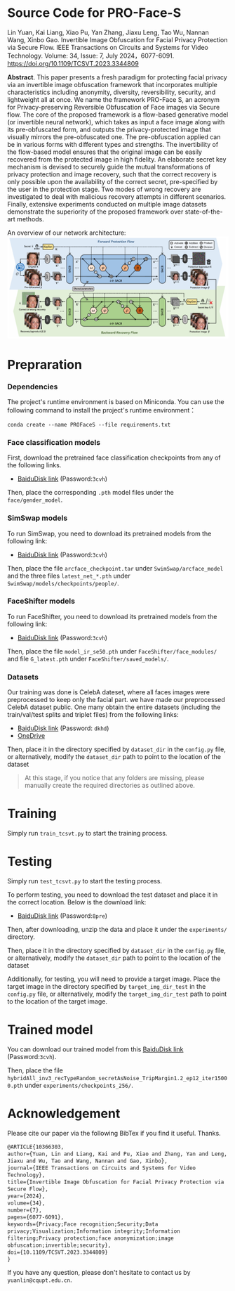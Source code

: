 # Source Code for PRO-Face-S

Lin Yuan, Kai Liang, Xiao Pu, Yan Zhang, Jiaxu Leng, Tao Wu, Nannan Wang, Xinbo Gao. Invertible Image Obfuscation for Facial Privacy Protection via Secure Flow. IEEE Transactions on Circuits and Systems for Video Technology. Volume: 34, Issue: 7, July 2024，6077-6091. https://doi.org/10.1109/TCSVT.2023.3344809

**Abstract**. This paper presents a fresh paradigm for protecting facial privacy via an invertible image obfuscation framework that incorporates multiple characteristics including anonymity, diversity, reversibility, security, and lightweight all at once. We name the framework PRO-Face S, an acronym for Privacy-preserving Reversible Obfuscation of Face images via Secure flow. The core of the proposed framework is a flow-based generative model (or invertible neural network), which takes as input a face image along with its pre-obfuscated form, and outputs the privacy-protected image that visually mirrors the pre-obfuscated one. The pre-obfuscation applied can be in various forms with different types and strengths. The invertibility of the flow-based model ensures that the original image can be easily recovered from the protected image in high fidelity. An elaborate secret key mechanism is devised to securely guide the mutual transformations of privacy protection and image recovery, such that the correct recovery is only possible upon the availability of the correct secret, pre-specified by the user in the protection stage. Two modes of wrong recovery are investigated to deal with malicious recovery attempts in different scenarios. Finally, extensive experiments conducted on multiple image datasets demonstrate the superiority of the proposed framework over state-of-the-art methods.

An overview of our network architecture:
![](./assets/architecture.png)
# Prepraration

### Dependencies

The project's runtime environment is based on Miniconda. You can use the following command to install the project's runtime environment：

``conda create --name PROFaceS --file requirements.txt``

### Face classification models
First, download the pretrained face classification checkpoints from any of the following links.
- [BaiduDisk link](https://pan.baidu.com/s/1q-s1G4aqSzcXEofDOEfeHg) (Password:`3cvh`)

Then, place the corresponding `.pth` model files under the `face/gender_model`.

### SimSwap models

To run SimSwap, you need to download its pretrained models from the following link:
- [BaiduDisk link](https://pan.baidu.com/s/1q-s1G4aqSzcXEofDOEfeHg) (Password:`3cvh`)

Then, place the file `arcface_checkpoint.tar` under `SwimSwap/arcface_model` and the three files `latest_net_*.pth` under `SwimSwap/models/checkpoints/people/`.

### FaceShifter models

To run FaceShifter, you need to download its pretrained models from the following link:
- [BaiduDisk link](https://pan.baidu.com/s/1q-s1G4aqSzcXEofDOEfeHg) (Password:`3cvh`)

Then, place the file `model_ir_se50.pth` under `FaceShifter/face_modules/` and file `G_latest.pth` under `FaceShifter/saved_models/`.

### Datasets
Our training was done is CelebA dateset, where all faces images were preprocessed to keep only the facial part. we have made our preprocessed CelebA dataset public. One many obtain the entire datasets (including the train/val/test splits and triplet files) from the following links:
- [BaiduDisk link](https://pan.baidu.com/share/init?surl=wMf-iRP5kVfeijvvZYOylQ) (Password: `dkhd`)
- [OneDrive](https://cqupteducn-my.sharepoint.com/:u:/g/personal/yuanlin_cqupt_edu_cn/EckcBzUQ-f1EgobKZGzJKPUB_g_SOxCXv5bF7e6Kx3O8Yw?e=wInwoU)

Then, place it in the directory specified by `dataset_dir` in the `config.py` file, or alternatively, modify the `dataset_dir` path to point to the location of the dataset

> At this stage, if you notice that any folders are missing, please manually create the required directories as outlined above.

# Training
Simply run `train_tcsvt.py` to start the training process.

# Testing
Simply run `test_tcsvt.py` to start the testing process. 

To perform testing, you need to download the test dataset and place it in the correct location. Below is the download link:
- [BaiduDisk link](https://pan.baidu.com/s/1vFbNzRYVM6Nr-0yTs8GrwA) (Password:`8pre`)

Then, after downloading, unzip the data and place it under the `experiments/` directory.

Then, place it in the directory specified by `dataset_dir` in the `config.py` file, or alternatively, modify the `dataset_dir` path to point to the location of the dataset

Additionally, for testing, you will need to provide a target image. Place the target image in the directory specified by `target_img_dir_test` in the `config.py` file, or alternatively, modify the `target_img_dir_test` path to point to the location of the target image.

# Trained model

You can download our trained model from this [BaiduDisk link](https://pan.baidu.com/s/1q-s1G4aqSzcXEofDOEfeHg) (Password:`3cvh`).

Then, place the file `hybridAll_inv3_recTypeRandom_secretAsNoise_TripMargin1.2_ep12_iter15000.pth` under `experiments/checkpoints_256/`.

# Acknowledgement

Please cite our paper via the following BibTex if you find it useful. Thanks. 

    @ARTICLE{10366303,
    author={Yuan, Lin and Liang, Kai and Pu, Xiao and Zhang, Yan and Leng, Jiaxu and Wu, Tao and Wang, Nannan and Gao, Xinbo},
    journal={IEEE Transactions on Circuits and Systems for Video Technology}, 
    title={Invertible Image Obfuscation for Facial Privacy Protection via Secure Flow}, 
    year={2024},
    volume={34},
    number={7},
    pages={6077-6091},
    keywords={Privacy;Face recognition;Security;Data privacy;Visualization;Information integrity;Information filtering;Privacy protection;face anonymization;image obfuscation;invertible;security},
    doi={10.1109/TCSVT.2023.3344809}
    }


If you have any question, please don't hesitate to contact us by ``yuanlin@cqupt.edu.cn``.